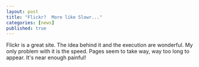 ```yaml
---
layout: post
title: "Flickr?  More like Slowr..."
categories: [news]
published: true
---
```


Flickr is a great site.  The idea behind it and the execution are wonderful.  My only problem with it is the speed.  Pages seem to take way, way too long to appear.  It's near enough painful!
